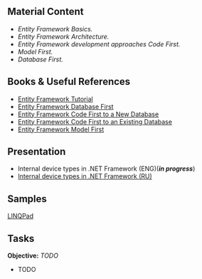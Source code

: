 ## Material Content 
- *Entity Framework Basics.*
- *Entity Framework Architecture.*
- *Entity Framework development approaches Code First.*
- *Model First.*
- *Database First.*

## Books & Useful References 
- [Entity Framework Tutorial](http://www.entityframeworktutorial.net/)
- [Entity Framework Database First](https://msdn.microsoft.com/en-us/library/jj206878(v=vs.113).aspx)
- [Entity Framework Code First to a New Database](https://msdn.microsoft.com/en-us/library/jj193542%28v=vs.113%29.aspx?f=255&MSPPError=-2147217396)
- [Entity Framework Code First to an Existing Database](https://msdn.microsoft.com/en-us/library/jj200620(v=vs.113).aspx)
- [Entity Framework Model First](https://msdn.microsoft.com/en-us/library/jj205424%28v=vs.113%29.aspx?f=255&MSPPError=-2147217396)

## Presentation 
- Internal device types in .NET Framework (ENG)(***in progress***)
- [Internal device types in .NET Framework (RU)](https://github.com/EPM-RD-NETLAB/.NET-Framework-modules/blob/master/M12.%20Internal%20device%20types%20in%20.NET%20Framework.%20Resource%20management/Internal%20device%20types%20in%20.NET%20Framework.pptx)

## Samples 
[LINQPad]()

## Tasks  
**Objective:** *TODO*
  - TODO
